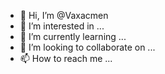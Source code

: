 - 👋 Hi, I’m @Vaxacmen
- 👀 I’m interested in ...
- 🌱 I’m currently learning ...
- 💞️ I’m looking to collaborate on ...
- 📫 How to reach me ...

<!---
Vaxacmen/Vaxacmen is a ✨ special ✨ repository because its `README.md` (this file) appears on your GitHub profile.
You can click the Preview link to take a look at your changes.
--->
